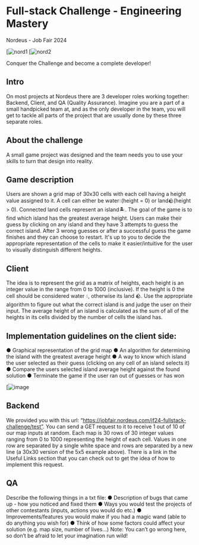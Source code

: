# Full-stack Challenge - Engineering Mastery
Nordeus - Job Fair 2024

[![nord1](https://i.imgur.com/ViSCCYU.png)
[![nord2](https://i.imgur.com/dWvXFEO.png)

Conquer the Challenge and become a complete developer!
## Intro
On most projects at Nordeus there are 3 developer roles working together: Backend, Client,
and QA (Quality Assurance). Imagine you are a part of a small handpicked team at, and as
the only developer in the team, you will get to tackle all parts of the project that are usually done
by these three separate roles.
## About the challenge
A small game project was designed and the team needs you to use your skills to turn that
design into reality.
## Game description
Users are shown a grid map of 30x30 cells with each cell having a height value assigned to it. A
cell can either be water💧(height = 0) or land🪨(height > 0). Connected land cells represent
an island🏝️. The goal of the game is to find which island has the greatest average height.
Users can make their guess by clicking on any island and they have 3 attempts to guess the
correct island. After 3 wrong guesses or after a successful guess the game finishes and they
can choose to restart.
It's up to you to decide the appropriate representation of the cells to make it easier/intuitive for
the user to visually distinguish different heights.
## Client
The idea is to represent the grid as a matrix of heights, each height is an integer value in the
range from 0 to 1000 (inclusive). If the height is 0 the cell should be considered water 💧,
otherwise its land 🪨. Use the appropriate algorithm to figure out what the correct island is and
judge the user on their input. The average height of an island is calculated as the sum of all
of the heights in its cells divided by the number of cells the island has.

## Implementation guidelines on the client side:
● Graphical representation of the grid map
● An algorithm for determining the island with the greatest average height
● A way to know which island the user selected as their guess (clicking on any cell of an
island selects it)
● Compare the users selected island average height against the found solution
● Terminate the game if the user ran out of guesses or has won

[![image](https://i.imgur.com/2mT3FPL.png)

## Backend
We provided you with this url: “https://jobfair.nordeus.com/jf24-fullstack-challenge/test”. You
can send a GET request to it to receive 1 out of 10 of our map inputs at random. Each map
is 30 rows of 30 integer values ranging from 0 to 1000 representing the height of each cell.
Values in one row are separated by a single white space and rows are separated by a new
line (a 30x30 version of the 5x5 example above).
There is a link in the Useful Links section that you can check out to get the idea of how to
implement this request.
## QA
Describe the following things in a txt file:
● Description of bugs that came up - how you noticed and fixed them
● Ways you would test the projects of other contestants (inputs, actions you would do etc.)
● Improvements/features you would make if you had a magic wand (able to do anything
you wish for)
● Think of how some factors could affect your solution (e.g. map size, number of lives…)
Note: You can’t go wrong here, so don’t be afraid to let your imagination run wild!
